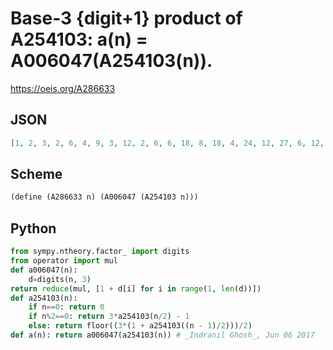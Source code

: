 # Base\-3 \{digit\+1\} product of A254103: a\(n\) \= A006047\(A254103\(n\)\)\.
https://oeis.org/A286633
## JSON
```JSON
[1, 2, 3, 2, 6, 4, 9, 3, 12, 2, 6, 6, 18, 8, 18, 4, 24, 12, 27, 6, 12, 3, 9, 4, 36, 4, 12, 6, 36, 2, 6, 12, 48, 6, 18, 12, 54, 16, 36, 9, 24, 24, 54, 4, 18, 8, 18, 6, 72, 24, 54, 6, 24, 12, 27, 6, 72, 36, 81, 12, 12, 6, 18, 18, 96, 36, 81, 12, 36, 6, 18, 36, 108, 8, 24, 18, 72, 24, 54, 8, 48, 12, 36, 18, 108, 2, 6, 24, 36, 4, 12, 12, 36, 3, 9, 4]
```
## Scheme
```Scheme
(define (A286633 n) (A006047 (A254103 n)))
```
## Python
```Python
from sympy.ntheory.factor_ import digits
from operator import mul
def a006047(n):
    d=digits(n, 3)
return reduce(mul, [1 + d[i] for i in range(1, len(d))])
def a254103(n):
    if n==0: return 0
    if n%2==0: return 3*a254103(n/2) - 1
    else: return floor((3*(1 + a254103((n - 1)/2)))/2)
def a(n): return a006047(a254103(n)) # _Indranil Ghosh_, Jun 06 2017
```
